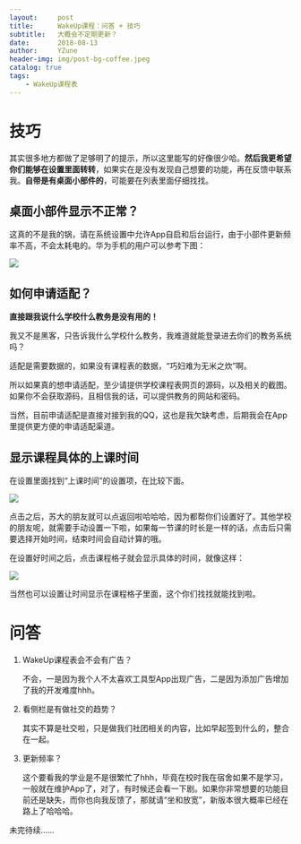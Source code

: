 ```yaml
---
layout:     post
title:      WakeUp课程：问答 + 技巧
subtitle:   大概会不定期更新？
date:       2018-08-13
author:     YZune
header-img: img/post-bg-coffee.jpeg
catalog: true
tags:
    - WakeUp课程表
---
```


# 技巧

其实很多地方都做了足够明了的提示，所以这里能写的好像很少哈。**然后我更希望你们能够在设置里面转转**，如果实在是没有发现自己想要的功能，再在反馈中联系我。**自带是有桌面小部件的**，可能要在列表里面仔细找找。

## 桌面小部件显示不正常？

这真的不是我的锅，请在系统设置中允许App自启和后台运行，由于小部件更新频率不高，不会太耗电的。华为手机的用户可以参考下图：

![](https://ws2.sinaimg.cn/large/0069RVTdgy1fv5ypjuqs1j30u01hcdlt.jpg)

## 如何申请适配？

**直接跟我说什么学校什么教务是没有用的！**

我又不是黑客，只告诉我什么学校什么教务，我难道就能登录进去你们的教务系统吗？

适配是需要数据的，如果没有课程表的数据，“巧妇难为无米之炊”啊。

所以如果真的想申请适配，至少请提供学校课程表网页的源码，以及相关的截图。如果你不会获取源码，且相信我的话，可以提供教务的网站和密码。

当然，目前申请适配是直接对接到我的QQ，这也是我欠缺考虑，后期我会在App里提供更方便的申请适配渠道。


## 显示课程具体的上课时间

在设置里面找到“上课时间”的设置项，在比较下面。

![](https://ws2.sinaimg.cn/large/0069RVTdgy1fu7z2ljuzwj30u01hctca.jpg)

点击之后，苏大的朋友就可以点返回啦哈哈哈，因为都帮你们设置好了。其他学校的朋友呢，就需要手动设置一下啦，如果每一节课的时长是一样的话，点击后只需要选择开始时间，结束时间会自动计算的哦。

在设置好时间之后，点击课程格子就会显示具体的时间，就像这样：

![](https://ws4.sinaimg.cn/large/0069RVTdgy1fu7z854m2aj30u01hcdja.jpg)

当然也可以设置让时间显示在课程格子里面，这个你们找找就能找到啦。

# 问答

1. WakeUp课程表会不会有广告？

	不会，一是因为我个人不太喜欢工具型App出现广告，二是因为添加广告增加了我的开发难度hhh。
	
	
2. 看侧栏是有做社交的趋势？

	其实不算是社交啦，只是做我们社团相关的内容，比如早起签到什么的，整合在一起。
	
3. 更新频率？

	这个要看我的学业是不是很繁忙了hhh，毕竟在校时我在宿舍如果不是学习，一般就在维护App了，对了，有时候还会看一下剧。如果你非常想要的功能目前还是缺失，而你也向我反馈了，那就请“坐和放宽”，新版本很大概率已经在路上了哈哈哈。

未完待续……